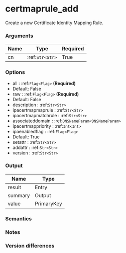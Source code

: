[//]: # (THE CONTENT BELOW IS GENERATED. DO NOT EDIT.)
# certmaprule_add
Create a new Certificate Identity Mapping Rule.

### Arguments
|Name|Type|Required
|-|-|-
|cn|:ref:`Str<Str>`|True

### Options
* all : :ref:`Flag<Flag>` **(Required)**
 * Default: False
* raw : :ref:`Flag<Flag>` **(Required)**
 * Default: False
* description : :ref:`Str<Str>`
* ipacertmapmaprule : :ref:`Str<Str>`
* ipacertmapmatchrule : :ref:`Str<Str>`
* associateddomain : :ref:`DNSNameParam<DNSNameParam>`
* ipacertmappriority : :ref:`Int<Int>`
* ipaenabledflag : :ref:`Flag<Flag>`
 * Default: True
* setattr : :ref:`Str<Str>`
* addattr : :ref:`Str<Str>`
* version : :ref:`Str<Str>`

### Output
|Name|Type
|-|-
|result|Entry
|summary|Output
|value|PrimaryKey

[//]: # (ADD YOUR NOTES BELOW. THESE WILL BE PICKED EVERY TIME THE DOCS ARE REGENERATED. //end)
### Semantics

### Notes

### Version differences